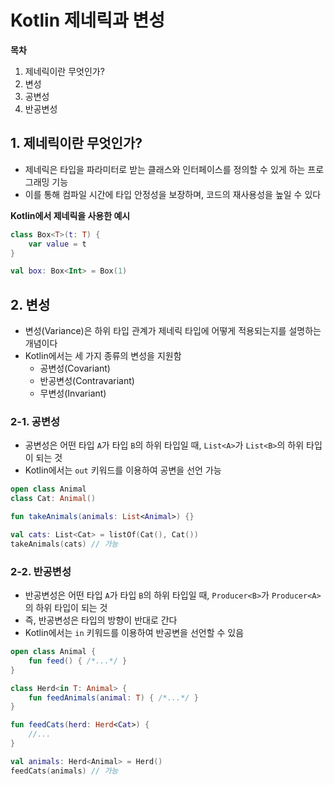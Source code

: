 # Kotlin 제네릭과 변성

**목차**
1. 제네릭이란 무엇인가?
2. 변성
3. 공변성
4. 반공변성

## 1. 제네릭이란 무엇인가?

- 제네릭은 타입을 파라미터로 받는 클래스와 인터페이스를 정의할 수 있게 하는 프로그래밍 기능
- 이를 통해 컴파일 시간에 타입 안정성을 보장하며, 코드의 재사용성을 높일 수 있다

**Kotlin에서 제네릭을 사용한 예시**

```kotlin
class Box<T>(t: T) {
    var value = t
}

val box: Box<Int> = Box(1)
```

## 2. 변성

- 변성(Variance)은 하위 타입 관계가 제네릭 타입에 어떻게 적용되는지를 설명하는 개념이다
- Kotlin에서는 세 가지 종류의 변성을 지원함
  - 공변성(Covariant)
  - 반공변성(Contravariant)
  - 무변성(Invariant)

### 2-1. 공변성

- 공변성은 어떤 타입 `A`가 타입 `B`의 하위 타입일 때, `List<A>`가 `List<B>`의 하위 타입이 되는 것
- Kotlin에서는 `out` 키워드를 이용하여 공변을 선언 가능

```kotlin
open class Animal
class Cat: Animal()

fun takeAnimals(animals: List<Animal>) {}

val cats: List<Cat> = listOf(Cat(), Cat())
takeAnimals(cats) // 가능
```

### 2-2. 반공변성

- 반공변성은 어떤 타입 `A`가 타입 `B`의 하위 타입일 때, `Producer<B>`가 `Producer<A>`의 하위 타입이 되는 것
- 즉, 반공변성은 타입의 방향이 반대로 간다
- Kotlin에서는 `in` 키워드를 이용하여 반공변을 선언할 수 있음

```kotlin
open class Animal {
    fun feed() { /*...*/ }
}

class Herd<in T: Animal> {
    fun feedAnimals(animal: T) { /*...*/ }
}

fun feedCats(herd: Herd<Cat>) {
    //...
}

val animals: Herd<Animal> = Herd()
feedCats(animals) // 가능
```